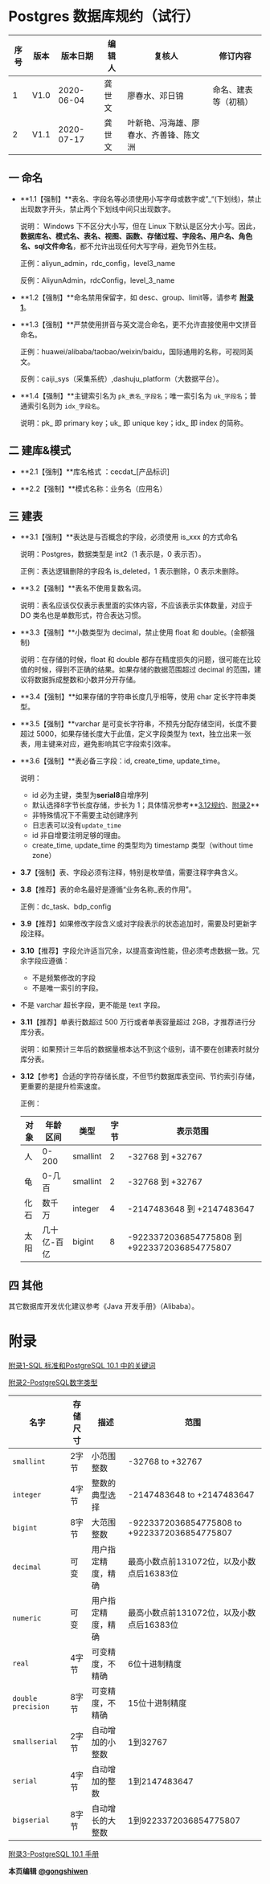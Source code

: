 #  Postgres 数据库规约（试行）

| 序号 | 版本 | 版本日期   | 编辑人 | 复核人                                 | 修订内容             |
| ---- | ---- | ---------- | ------ | -------------------------------------- | -------------------- |
| 1    | V1.0 | 2020-06-04 | 龚世文 | 廖春水、邓日锦                         | 命名、建表等（初稿） |
| 2    | V1.1 | 2020-07-17 | 龚世文 | 叶新艳、冯海雄、廖春水、齐善锋、陈文洲 |                      |

 

## 一 命名

- **1.1【强制】**表名、字段名等必须使用小写字母或数字或”_“(下划线)，禁止出现数字开头，禁止两个下划线中间只出现数字。

  说明： Windows 下不区分大小写，但在 Linux 下默认是区分大小写。因此，**数据库名、模式名、表名、视图、函数、存储过程、字段名、用户名、角色名、sql文件命名**，都不允许出现任何大写字母，避免节外生枝。

  正例：aliyun_admin，rdc_config，level3_name

  反例：AliyunAdmin，rdcConfig，level_3_name

- **1.2【强制】**命名禁用保留字，如 desc、group、limit等，请参考 **[附录1](#附录)**。

- **1.3【强制】**严禁使用拼音与英文混合命名，更不允许直接使用中文拼音命名。

  正例：huawei/alibaba/taobao/weixin/baidu，国际通用的名称，可视同英文。

  反例：caiji_sys（采集系统）,dashuju_platform（大数据平台）。

- **1.4【强制】**主键索引名为 `pk_表名_字段名`；唯一索引名为 `uk_字段名`；普通索引名则为 `idx_字段名`。

  说明：pk_ 即 primary key；uk_ 即 unique key；idx_ 即 index 的简称。




## 二 建库&模式

- **2.1【强制】**库名格式 ：cecdat_[产品标识]

- **2.2【强制】**模式名称：业务名（应用名）

  

## 三 建表

- **3.1【强制】**表达是与否概念的字段，必须使用 is_xxx 的方式命名

  说明：Postgres，数据类型是 int2（1 表示是，0 表示否）。

  正例：表达逻辑删除的字段名 is_deleted，1 表示删除，0 表示未删除。

- **3.2【强制】**表名不使用复数名词。

  说明：表名应该仅仅表示表里面的实体内容，不应该表示实体数量，对应于 DO 类名也是单数形式，符合表达习惯。

- **3.3【强制】**小数类型为 decimal，禁止使用 float 和 double。(金额强制)

  说明：在存储的时候，float 和 double 都存在精度损失的问题，很可能在比较值的时候，得到不正确的结果。如果存储的数据范围超过 decimal 的范围，建议将数据拆成整数和小数并分开存储。

- **3.4【强制】**如果存储的字符串长度几乎相等，使用 char 定长字符串类型。

- **3.5【强制】**varchar 是可变长字符串，不预先分配存储空间，长度不要超过 5000，如果存储长度大于此值，定义字段类型为 text，独立出来一张表，用主键来对应，避免影响其它字段索引效率。

- **3.6【强制】**表必备三字段：id, create_time, update_time。

  说明：

  - id 必为主键，类型为**serial8**自增序列
  - 默认选择8字节长度存储，步长为 1；具体情况参考**[3.12规约]()、[附录2]()**
  - 非特殊情况下不需要主动创建序列
  - 日志表可以没有`update_time`
  - id 非自增要注明足够的理由。
  - create_time, update_time 的类型均为 timestamp 类型（without time zone）

- **3.7**【强制】表、字段必须有注释，特别是枚举值，需要注释字典含义。

- **3.8**【推荐】表的命名最好是遵循“业务名称_表的作用”。

  正例：dc_task、bdp_config

- **3.9**【推荐】如果修改字段含义或对字段表示的状态追加时，需要及时更新字段注释。

- **3.10**【推荐】字段允许适当冗余，以提高查询性能，但必须考虑数据一致。冗余字段应遵循：
  
  - 不是频繁修改的字段
  - 不是唯一索引的字段。
- 不是 varchar 超长字段，更不能是 text 字段。
  
- **3.11**【推荐】单表行数超过 500 万行或者单表容量超过 2GB，才推荐进行分库分表。

  说明：如果预计三年后的数据量根本达不到这个级别，请不要在创建表时就分库分表。

- **3.12**【参考】合适的字符存储长度，不但节约数据库表空间、节约索引存储，更重要的是提升检索速度。

  正例：

  | 对象 | 年龄区间    | 类型     | 字节 | 表示范围                                     |
  | ---- | ----------- | -------- | ---- | -------------------------------------------- |
  | 人   | 0-200       | smallint | 2    | -32768 到 +32767                             |
  | 龟   | 0-几百      | smallint | 2    | -32768 到 +32767                             |
  | 化石 | 数千万      | integer  | 4    | -2147483648 到 +2147483647                   |
  | 太阳 | 几十亿-百亿 | bigint   | 8    | -9223372036854775808 到 +9223372036854775807 |





## 四 其他

其它数据库开发优化建议参考《Java 开发手册》（Alibaba）。



# 附录

[附录1-SQL 标准和PostgreSQL 10.1 中的关键词](http://www.postgres.cn/docs/10/sql-keywords-appendix.html)

[附录2-PostgreSQL数字类型](http://www.postgres.cn/docs/10/datatype-numeric.html#DATATYPE-INT)

| 名字               | 存储尺寸 | 描述               | 范围                                         |
| ------------------ | -------- | ------------------ | -------------------------------------------- |
| `smallint`         | 2字节    | 小范围整数         | -32768 to +32767                             |
| `integer`          | 4字节    | 整数的典型选择     | -2147483648 to +2147483647                   |
| `bigint`           | 8字节    | 大范围整数         | -9223372036854775808 to +9223372036854775807 |
| `decimal`          | 可变     | 用户指定精度，精确 | 最高小数点前131072位，以及小数点后16383位    |
| `numeric`          | 可变     | 用户指定精度，精确 | 最高小数点前131072位，以及小数点后16383位    |
| `real`             | 4字节    | 可变精度，不精确   | 6位十进制精度                                |
| `double precision` | 8字节    | 可变精度，不精确   | 15位十进制精度                               |
| `smallserial`      | 2字节    | 自动增加的小整数   | 1到32767                                     |
| `serial`           | 4字节    | 自动增加的整数     | 1到2147483647                                |
| `bigserial`        | 8字节    | 自动增长的大整数   | 1到9223372036854775807                       |

[附录3-PostgreSQL 10.1 手册](http://www.postgres.cn/docs/10/)





**本页编辑**      **[@gongshiwen](http://192.168.1.23/gongshiwen)** <img src="http://192.168.1.23/uploads/-/system/user/avatar/10/avatar.png?width=100" style="zoom:10%;" />
